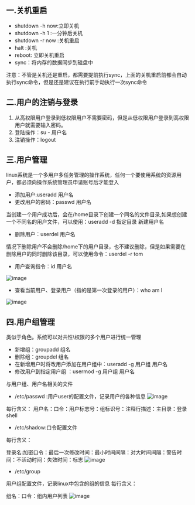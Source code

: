## 一.关机重启
- shutdown -h now:立即关机
- shutdown -h 1 :一分钟后关机
- shutdown -r now :关机重启
- halt :关机
- reboot: 立即关机重启
- sync：将内存的数据同步到磁盘中

注意：不管是关机还是重启，都需要提前执行sync，上面的关机重启前都会自动执行sync命令，但是还是建议在执行前手动执行一次sync命令

## 二.用户的注销与登录
1. 从高权限用户登录到低权限用户不需要密码，但是从低权限用户登录到高权限用户就需要输入密码。
2. 登陆操作：su - 用户名
3. 注销操作：logout

## 三.用户管理
linux系统是一个多用户多任务管理的操作系统，任何一个要使用系统的资源用户，都必须向操作系统管理员申请账号后才能登入

- 添加用户:useradd 用户名
- 更改用户的密码：passwd 用户名

当创建一个用户成功后，会在/home目录下创建一个同名的文件目录,如果想创建一个不同名的用户文件，可以使用：useradd -d 指定目录 新建用户名

- 删除用户：userdel 用户名

情况下删除用户不会删除/home下的用户目录，也不建议删除，但是如果需要在删除用户的同时删除该目录，可以使用命令：userdel -r tom

- 用户查询指令：id 用户名

![image](https://user-images.githubusercontent.com/85269099/155833033-9a40281b-a969-4af9-8fcb-11e9d8c0524d.png)

- 查看当前用户、登录用户（指的是第一次登录的用户）：who am I

![image](https://user-images.githubusercontent.com/85269099/155833059-6081010c-f182-4217-bbce-329093d6967d.png)

## 四.用户组管理
类似于角色。系统可以对共性\权限的多个用户进行统一管理

- 新增组：groupadd 组名
- 删除组：groupdel 组名
- 在新增用户时将改用户添加在用户组中：useradd -g 用户组 用户名
- 修改用户到指定用户组 ：usermod -g 用户组 用户名

与用户组、用户名相关的文件
- /etc/passwd :用户user的配置文件，记录用户的各种信息
![image](https://user-images.githubusercontent.com/85269099/155835886-120bb6a5-760a-4e31-815c-aeb40afd8f0a.png)

每行含义：
用户名：口令：用户标志号：组标识号：注释行描述：主目录：登录shell


- /etc/shadow:口令配置文件

每行含义：

登录名:加密口令：最后一次修改时间：最小时间间隔：对大时间间隔：警告时间：不活动时间：失效时间：标志
![image](https://user-images.githubusercontent.com/85269099/155835901-31412cb9-00b1-4cb2-b366-36ab18bc35ea.png)

- /etc/group 

用户组配置文件，记录linux中包含的组的信息
每行含义：

组名：口令：组内用户列表
![image](https://user-images.githubusercontent.com/85269099/155835916-066f0be1-1d42-421a-bd00-eeae6202133f.png)

